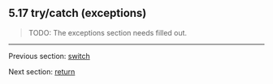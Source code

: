 ## 5.17 try/catch (exceptions)

>TODO: The exceptions section needs filled out.

---

Previous section: [switch](5.16-switch.md)

Next section: [return](5.18-return.md)